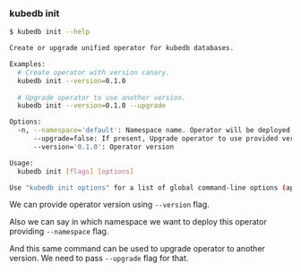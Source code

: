### kubedb init

```bash
$ kubedb init --help

Create or upgrade unified operator for kubedb databases.

Examples:
  # Create operator with version canary.
  kubedb init --version=0.1.0
  
  # Upgrade operator to use another version.
  kubedb init --version=0.1.0 --upgrade

Options:
  -n, --namespace='default': Namespace name. Operator will be deployed in this namespace.
      --upgrade=false: If present, Upgrade operator to use provided version
      --version='0.1.0': Operator version

Usage:
  kubedb init [flags] [options]

Use "kubedb init options" for a list of global command-line options (applies to all commands).
```

We can provide operator version using `--version` flag.

Also we can say in which namespace we want to deploy this operator providing `--namespace` flag.

And this same command can be used to upgrade operator to another version. We need to pass `--upgrade` flag for that.